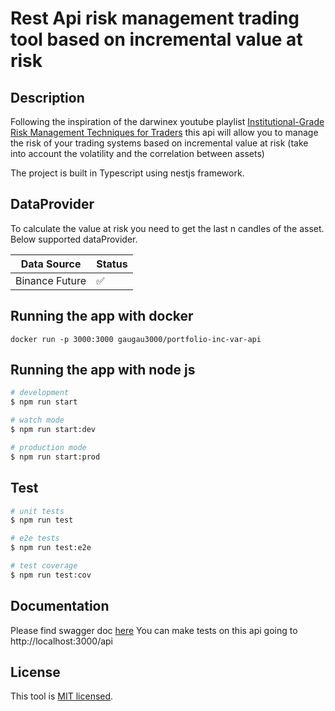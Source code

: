 
# Rest Api risk management trading tool based on incremental value at risk

## Description

Following the  inspiration of the darwinex youtube playlist [Institutional-Grade Risk Management Techniques for Traders](https://www.youtube.com/watch?v=BxkkhzfD4Ug&list=PLv-cA-4O3y979Ltr9wQ2lRJu1INve3RCM&ab_channel=Darwinex) this api will allow you to manage the risk of your trading systems based on incremental value at risk (take into account the volatility and the correlation between assets)

The project is built in Typescript using nestjs framework.

## DataProvider

To calculate the value at risk you need to get the last n candles of the asset. Below supported dataProvider.

| Data Source  | Status          | 
| --------------- |--------------- |
| Binance Future  | :white_check_mark: |


## Running the app with docker

```
docker run -p 3000:3000 gaugau3000/portfolio-inc-var-api
```

## Running the app with node js

```bash
# development
$ npm run start

# watch mode
$ npm run start:dev

# production mode
$ npm run start:prod
```

## Test

```bash
# unit tests
$ npm run test

# e2e tests
$ npm run test:e2e

# test coverage
$ npm run test:cov
```

## Documentation

Please find swagger doc [here](https://gaugau3000.github.io/portfolio-inc-var-api/)
You can make tests on this api going to http://localhost:3000/api

## License

This tool is [MIT licensed](LICENSE).
